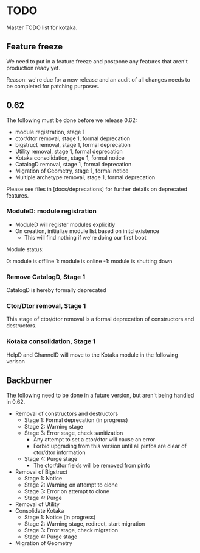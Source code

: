 # TODO

Master TODO list for kotaka.

## Feature freeze

We need to put in a feature freeze and postpone any features that aren't
production ready yet.

Reason: we're due for a new release and an audit of all changes needs to
be completed for patching purposes.

## 0.62

The following must be done before we release 0.62:

* module registration, stage 1
* ctor/dtor removal, stage 1, formal deprecation
* bigstruct removal, stage 1, formal deprecation
* Utility removal, stage 1, formal deprecation
* Kotaka consolidation, stage 1, formal notice
* CatalogD removal, stage 1, formal deprecation
* Migration of Geometry, stage 1, formal notice
* Multiple archetype removal, stage 1, formal deprecation

Please see files in [docs/deprecations] for further details on deprecated features.

### ModuleD: module registration

* ModuleD will register modules explicitly
* On creation, initialize module list based on initd existence
  * This will find nothing if we're doing our first boot

Module status:

0: module is offline
1: module is online
-1: module is shutting down

### Remove CatalogD, Stage 1

CatalogD is hereby formally deprecated

### Ctor/Dtor removal, Stage 1

This stage of ctor/dtor removal is a formal deprecation of constructors and destructors.

### Kotaka consolidation, Stage 1

HelpD and ChannelD will move to the Kotaka module in the following verison

## Backburner

The following need to be done in a future version, but aren't being handled in 0.62.

* Removal of constructors and destructors
  * Stage 1: Formal deprecation (in progress)
  * Stage 2: Warning stage
  * Stage 3: Error stage, check sanitization
    * Any attempt to set a ctor/dtor will cause an error
    * Forbid upgrading from this version until all pinfos are clear of ctor/dtor information
  * Stage 4: Purge stage
    * The ctor/dtor fields will be removed from pinfo
* Removal of Bigstruct
  * Stage 1: Notice
  * Stage 2: Warning on attempt to clone
  * Stage 3: Error on attempt to clone
  * Stage 4: Purge
* Removal of Utility
* Consolidate Kotaka
  * Stage 1: Notice (in progress)
  * Stage 2: Warning stage, redirect, start migration
  * Stage 3: Error stage, check migration
  * Stage 4: Purge stage
* Migration of Geometry
